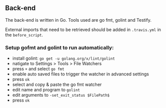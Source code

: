 ## Back-end
The back-end is written in Go. Tools used are go fmt, golint and Testify. 

External imports that need to be retrieved should be added in `.travis.yml` in the `before_script`.
 
### Setup gofmt and golint to run automatically:
- install golint: `go get -u golang.org/x/lint/golint`
- natigate to Settings > Tools > File Watchers 
- press `+` and select `go fmt`
- enable auto saved files to trigger the watcher in advanced settings
- press `ok`
- select and copy & paste the go fmt watcher
- edit name and program to `golint`
- edit arguments to `-set_exit_status $FilePath$`
- press `ok`
